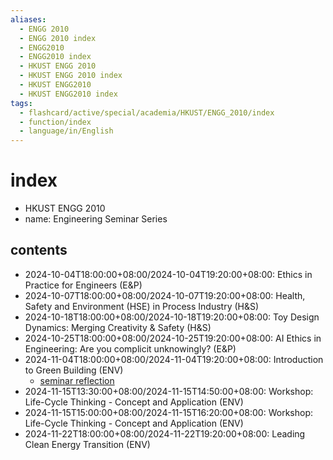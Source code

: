 ```yaml
---
aliases:
  - ENGG 2010
  - ENGG 2010 index
  - ENGG2010
  - ENGG2010 index
  - HKUST ENGG 2010
  - HKUST ENGG 2010 index
  - HKUST ENGG2010
  - HKUST ENGG2010 index
tags:
  - flashcard/active/special/academia/HKUST/ENGG_2010/index
  - function/index
  - language/in/English
---
```


# index

- HKUST ENGG 2010
- name: Engineering Seminar Series

## contents

- 2024-10-04T18:00:00+08:00/2024-10-04T19:20:00+08:00: Ethics in Practice for Engineers (E&P)
- 2024-10-07T18:00:00+08:00/2024-10-07T19:20:00+08:00: Health, Safety and Environment (HSE) in Process Industry (H&S)
- 2024-10-18T18:00:00+08:00/2024-10-18T19:20:00+08:00: Toy Design Dynamics: Merging Creativity & Safety (H&S)
- 2024-10-25T18:00:00+08:00/2024-10-25T19:20:00+08:00: AI Ethics in Engineering: Are you complicit unknowingly? (E&P)
- 2024-11-04T18:00:00+08:00/2024-11-04T19:20:00+08:00: Introduction to Green Building (ENV)
  - [seminar reflection](assignments/Seminar%20Reflection%20on%202024-11-04%20[ENV]%20Introduction%20to%20Green%20Building/submission.md)
- 2024-11-15T13:30:00+08:00/2024-11-15T14:50:00+08:00: Workshop: Life-Cycle Thinking - Concept and Application (ENV)
- 2024-11-15T15:00:00+08:00/2024-11-15T16:20:00+08:00: Workshop: Life-Cycle Thinking - Concept and Application (ENV)
- 2024-11-22T18:00:00+08:00/2024-11-22T19:20:00+08:00: Leading Clean Energy Transition (ENV)
